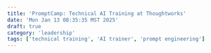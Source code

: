 ```yaml
---
title: 'PromptCamp: Technical AI Training at Thoughtworks'
date: 'Mon Jan 13 08:35:35 MST 2025'
draft: true
category: 'leadership'
tags: ['technical training', 'AI trainer', 'prompt engineering']
---
```

